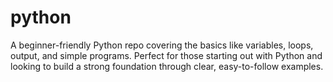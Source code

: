 # python
 A beginner-friendly Python repo covering the basics like variables, loops, output, and simple programs. Perfect for those starting out with Python and looking to build a strong foundation through clear, easy-to-follow examples.
